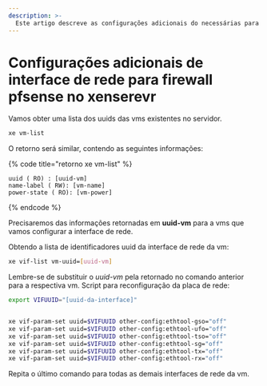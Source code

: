 ```yaml
---
description: >-
  Este artigo descreve as configurações adicionais do necessárias para execução de uma VM pfsense virtualizado no xenserver.
---
```


# Configurações adicionais de interface de rede para firewall pfsense no xenserevr

Vamos obter uma lista dos uuids das vms existentes no servidor.

```bash
xe vm-list
```

O retorno será similar, contendo as seguintes informações:

{% code title="retorno xe vm-list" %}
```text
uuid ( RO) : [uuid-vm]
name-label ( RW): [vm-name]
power-state ( RO): [vm-power]
```
{% endcode %}

Precisaremos das informações retornadas em **uuid-vm** para a vms que vamos configurar a interface de rede.

Obtendo a lista de identificadores uuid da interface de rede da vm:

```bash
xe vif-list vm-uuid=[uuid-vm]
```

Lembre-se de substituir o _uuid-vm_ pela retornado no comando anterior para a respectiva vm.
Script para reconfiguração da placa de rede:

```bash
export VIFUUID="[uuid-da-interface]"


xe vif-param-set uuid=$VIFUUID other-config:ethtool-gso="off"
xe vif-param-set uuid=$VIFUUID other-config:ethtool-ufo="off"
xe vif-param-set uuid=$VIFUUID other-config:ethtool-tso="off"
xe vif-param-set uuid=$VIFUUID other-config:ethtool-sg="off"
xe vif-param-set uuid=$VIFUUID other-config:ethtool-tx="off"
xe vif-param-set uuid=$VIFUUID other-config:ethtool-rx="off"
```

Repita o último comando para todas as demais interfaces de rede da vm.